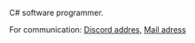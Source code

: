 C# software programmer.

For communication: 
[Discord addres](https://discord.com/users/1115498292630003773), 
[Mail adress](https://mail.google.com/mail/u/0/#inbox?compose=GTvVlcSDZNwjQchdfBcMsQGPqzGCCFNkCdPTRtjwFWRVzFvhRrrwzlFglGjtFzlcnmScbmJtflxWL)


<!---
Traslox/Traslox is a ✨ special ✨ repository because its `README.md` (this file) appears on your GitHub profile.
You can click the Preview link to take a look at your changes.
--->
